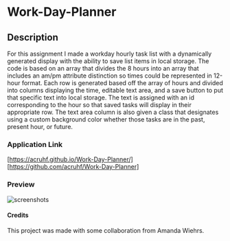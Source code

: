 # Work-Day-Planner

## Description
For this assignment I made a workday hourly task list with a dynamically generated display with the ability to save list items in local storage. The code is based on an array that divides the 8 hours into an array that includes an am/pm attribute distinction so times could be represented in 12-hour format. Each row is generated based off the array of hours and divided into columns displaying the time, editable text area, and a save button to put that specific text into local storage. The text is assigned with an id corresponding to the hour so that saved tasks will display in their appropriate row. The text area column is also given a class that designates using a custom background color whether those tasks are in the past, present hour, or future.

### Application Link

[https://acruhf.github.io/Work-Day-Planner/] 
[https://github.com/acruhf/Work-Day-Planner]

### Preview 
![screenshots](assets/Work_Day_Scheduler.gif "Quiz Gif")

#### Credits
This project was made with some collaboration from Amanda Wiehrs.
